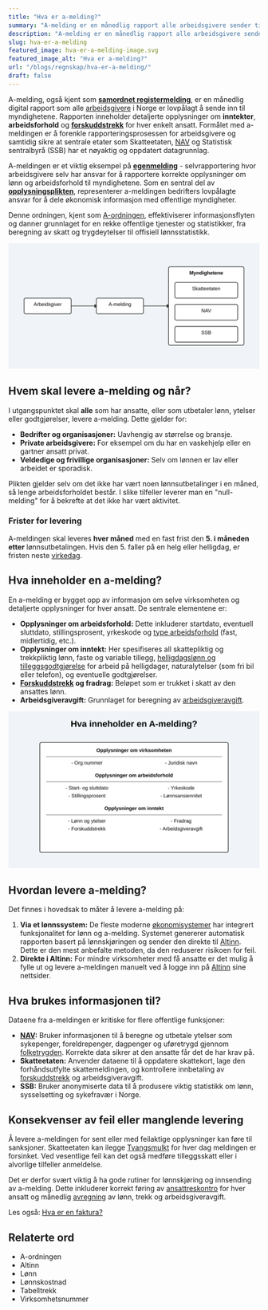 ```yaml
---
title: "Hva er a-melding?"
summary: "A-melding er en månedlig rapport alle arbeidsgivere sender til myndighetene med informasjon om de ansattes inntekt, arbeidsforhold og forskuddstrekk. Les mer her."
description: "A-melding er en månedlig rapport alle arbeidsgivere sender til myndighetene med informasjon om de ansattes inntekt, arbeidsforhold og forskuddstrekk."
slug: hva-er-a-melding
featured_image: hva-er-a-melding-image.svg
featured_image_alt: "Hva er a-melding?"
url: "/blogs/regnskap/hva-er-a-melding/"
draft: false
---
```


A-melding, også kjent som **[samordnet registermelding](/blogs/regnskap/samordnet-registermelding "Samordnet registermelding")**, er en månedlig digital rapport som alle [arbeidsgivere](/blogs/regnskap/arbeidsgiver "Arbeidsgiver – Roller og Ansvar i Norsk Arbeidsliv og Regnskap") i Norge er lovpålagt å sende inn til myndighetene. Rapporten inneholder detaljerte opplysninger om **inntekter**, **arbeidsforhold** og **[forskuddstrekk](/blogs/regnskap/hva-er-forskuddstrekk "Hva er Forskuddstrekk? Komplett Guide til Skattetrekk i Lønn")** for hver enkelt ansatt. Formålet med a-meldingen er å forenkle rapporteringsprosessen for arbeidsgivere og samtidig sikre at sentrale etater som Skatteetaten, [NAV](/blogs/regnskap/hva-er-nav "NAV i Regnskap – Rolle og Bruk av Arbeids- og velferdsdata") og Statistisk sentralbyrå (SSB) har et nøyaktig og oppdatert datagrunnlag.

A-meldingen er et viktig eksempel på **[egenmelding](/blogs/regnskap/hva-er-egenmelding "Hva er Egenmelding? Komplett Guide til Selvrapportering i Norsk Regnskap")** - selvrapportering hvor arbeidsgivere selv har ansvar for å rapportere korrekte opplysninger om lønn og arbeidsforhold til myndighetene. Som en sentral del av **[opplysningsplikten](/blogs/regnskap/hva-er-opplysningsplikt "Hva er opplysningsplikt? Komplett guide til rapporteringsplikt")**, representerer a-meldingen bedrifters lovpålagte ansvar for å dele økonomisk informasjon med offentlige myndigheter.

Denne ordningen, kjent som [A-ordningen](/blogs/regnskap/hva-er-a-ordningen "Hva er A-ordningen?"), effektiviserer informasjonsflyten og danner grunnlaget for en rekke offentlige tjenester og statistikker, fra beregning av skatt og trygdeytelser til offisiell lønnsstatistikk.

![Flyten i A-meldingen](a-melding-flow.svg)

## Hvem skal levere a-melding og når?

I utgangspunktet skal **alle** som har ansatte, eller som utbetaler lønn, ytelser eller godtgjørelser, levere a-melding. Dette gjelder for:

*   **Bedrifter og organisasjoner:** Uavhengig av størrelse og bransje.
*   **Private arbeidsgivere:** For eksempel om du har en vaskehjelp eller en gartner ansatt privat.
*   **Veldedige og frivillige organisasjoner:** Selv om lønnen er lav eller arbeidet er sporadisk.

Plikten gjelder selv om det ikke har vært noen lønnsutbetalinger i en måned, så lenge arbeidsforholdet består. I slike tilfeller leverer man en "null-melding" for å bekrefte at det ikke har vært aktivitet.

### Frister for levering

A-meldingen skal leveres **hver måned** med en fast frist den **5. i måneden etter** lønnsutbetalingen. Hvis den 5. faller på en helg eller helligdag, er fristen neste [virkedag](/blogs/regnskap/virkedager "Virkedager").

## Hva inneholder en a-melding?

En a-melding er bygget opp av informasjon om selve virksomheten og detaljerte opplysninger for hver ansatt. De sentrale elementene er:

*   **Opplysninger om arbeidsforhold:** Dette inkluderer startdato, eventuell sluttdato, stillingsprosent, yrkeskode og [type arbeidsforhold](/blogs/regnskap/hva-er-arbeidsforholdstype "Hva er arbeidsforholdstype?") (fast, midlertidig, etc.).
*   **Opplysninger om inntekt:** Her spesifiseres all skattepliktig og trekkpliktig lønn, faste og variable tillegg, [helligdagslønn og tilleggsgodtgjørelse](/blogs/regnskap/helligdager-regnskap-bedriftseiere "Helligdager (regnskap, bedriftseiere) - Komplett Guide til Feriepenger og Regnskapsføring") for arbeid på helligdager, naturalytelser (som fri bil eller telefon), og eventuelle godtgjørelser.
*   **[Forskuddstrekk](/blogs/regnskap/hva-er-forskuddstrekk "Hva er Forskuddstrekk? Komplett Guide til Skattetrekk i Lønn") og fradrag:** Beløpet som er trukket i skatt av den ansattes lønn.
*   **Arbeidsgiveravgift:** Grunnlaget for beregning av [arbeidsgiveravgift](/blogs/regnskap/hva-er-arbeidsgiveravgift "Hva er Arbeidsgiveravgift? En Komplett Guide til Norges Lønnsavgift").

![Innholdet i en A-melding](a-melding-contents.svg)

## Hvordan levere a-melding?

Det finnes i hovedsak to måter å levere a-melding på:

1.  **Via et lønnssystem:** De fleste moderne [økonomisystemer](/blogs/regnskap/hva-er-regnskap "Hva er Regnskap? En Enkel Forklaring") har integrert funksjonalitet for lønn og a-melding. Systemet genererer automatisk rapporten basert på lønnskjøringen og sender den direkte til [Altinn](/blogs/regnskap/hva-er-altinn "Hva er Altinn? Norges Digitale Portal for Næringsliv og Privatpersoner"). Dette er den mest anbefalte metoden, da den reduserer risikoen for feil.
2.  **Direkte i Altinn:** For mindre virksomheter med få ansatte er det mulig å fylle ut og levere a-meldingen manuelt ved å logge inn på [Altinn](/blogs/regnskap/hva-er-altinn "Hva er Altinn? Norges Digitale Portal for Næringsliv og Privatpersoner") sine nettsider.

## Hva brukes informasjonen til?

Dataene fra a-meldingen er kritiske for flere offentlige funksjoner:

*   **[NAV](/blogs/regnskap/hva-er-nav "NAV i Regnskap – Rolle og Bruk av Arbeids- og velferdsdata"):** Bruker informasjonen til å beregne og utbetale ytelser som sykepenger, foreldrepenger, dagpenger og uføretrygd gjennom [folketrygden](/blogs/regnskap/hva-er-folketrygden "Hva er Folketrygden? Komplett Guide til Norges Nasjonale Trygdesystem"). Korrekte data sikrer at den ansatte får det de har krav på.
*   **Skatteetaten:** Anvender dataene til å oppdatere skattekort, lage den forhåndsutfylte skattemeldingen, og kontrollere innbetaling av [forskuddstrekk](/blogs/regnskap/hva-er-forskuddstrekk "Hva er Forskuddstrekk? Komplett Guide til Skattetrekk i Lønn") og arbeidsgiveravgift.
*   **SSB:** Bruker anonymiserte data til å produsere viktig statistikk om lønn, sysselsetting og sykefravær i Norge.

## Konsekvenser av feil eller manglende levering

Å levere a-meldingen for sent eller med feilaktige opplysninger kan føre til sanksjoner. Skatteetaten kan ilegge [Tvangsmulkt](/blogs/regnskap/tvangsmulkt "Hva er Tvangsmulkt? Guide til Tvangsmulkt og Beregning i Norsk Regnskap") for hver dag meldingen er forsinket. Ved vesentlige feil kan det også medføre tilleggsskatt eller i alvorlige tilfeller anmeldelse.

Det er derfor svært viktig å ha gode rutiner for lønnskjøring og innsending av a-melding. Dette inkluderer korrekt føring av [ansattreskontro](/blogs/regnskap/hva-er-ansattreskontro "Hva er Ansattreskontro? En Guide til Ansattkontoer i Regnskap") for hver ansatt og månedlig [avregning](/blogs/regnskap/avregning "Hva er Avregning i Regnskap? Komplett Guide til Avregning") av lønn, trekk og arbeidsgiveravgift.

Les også: [Hva er en faktura?](/blogs/regnskap/hva-er-en-faktura "Hva er en Faktura? En Guide til Norske Fakturakrav")

## Relaterte ord

*   A-ordningen
*   Altinn
*   Lønn
*   Lønnskostnad
*   Tabelltrekk
*   Virksomhetsnummer

